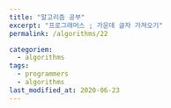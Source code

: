 ```yaml
---
title: "알고리즘 공부"
excerpt: "프로그래머스 ; 가운데 글자 가져오기"
permalink: /algorithms/22

categoriem:
  - algorithms
tags:
  - programmers
  - algorithms
last_modified_at: 2020-06-23
---
```


